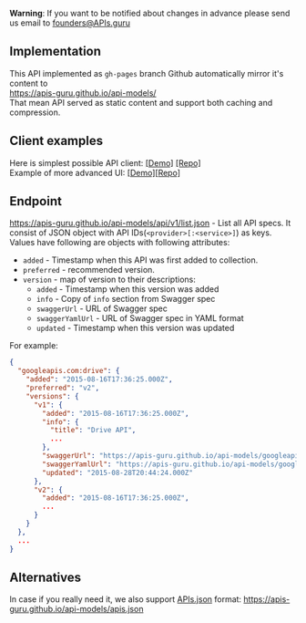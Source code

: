 **Warning**: If you want to be notified about changes in advance please send us email to founders@APIs.guru

## Implementation
This API implemented as `gh-pages` branch Github automatically mirror it's content to<BR> https://apis-guru.github.io/api-models/<BR>
That mean API served as static content and support both caching and compression.<BR>

## Client examples
Here is simplest possible API client: [[Demo]](https://apis-guru.github.io/simple-ui) [[Repo]](https://github.com/APIs-guru/simple-ui)<BR>
Example of more advanced UI: [[Demo]](https://apis-guru.github.io)[[Repo]](https://github.com/APIs-guru/APIs-guru.github.io)

## Endpoint
https://apis-guru.github.io/api-models/api/v1/list.json - List all API specs.
It consist of JSON object with API IDs(`<provider>[:<service>]`) as keys.
Values have following are objects with following attributes:
 - `added` - Timestamp when this API was first added to collection.
 - `preferred` - recommended version.
 - `version` - map of version to their descriptions:
    - `added` - Timestamp when this version was added
    - `info` - Copy of `info` section from Swagger spec
    - `swaggerUrl` - URL of Swagger spec
    - `swaggerYamlUrl` - URL of Swagger spec in YAML format
    - `updated` - Timestamp when this version was updated
 
For example:
```json
{
  "googleapis.com:drive": {
    "added": "2015-08-16T17:36:25.000Z",
    "preferred": "v2",
    "versions": {
      "v1": {
        "added": "2015-08-16T17:36:25.000Z",
        "info": {
          "title": "Drive API",
          ...
        },
        "swaggerUrl": "https://apis-guru.github.io/api-models/googleapis.com/drive/v1/swagger.json",
        "swaggerYamlUrl": "https://apis-guru.github.io/api-models/googleapis.com/drive/v1/swagger.yaml",
        "updated": "2015-08-28T20:44:24.000Z"
      },
      "v2": {
        "added": "2015-08-16T17:36:25.000Z",
        ...
      }
    }
  },
  ...
}
```

## Alternatives
In case if you really need it, we also support [APIs.json](http://apisjson.org/) format:
https://apis-guru.github.io/api-models/apis.json
